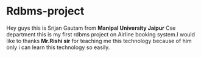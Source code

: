 # Rdbms-project
 Hey guys this is Srijan Gautam from **Manipal University Jaipur** Cse department this is my first rdbms project on Airline booking system.I would like to thanks **Mr.Rishi sir** for teaching me this technology because of him only i can  learn this technology so easily.
